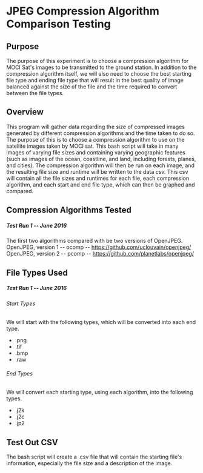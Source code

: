 # JPEG Compression Algorithm Comparison Testing

## Purpose
The purpose of this experiment is to choose a compression algorithm for MOCI
Sat's images to be transmitted to the ground station. In addition to the
compression algorithm itself, we will also need to choose the best starting file
type and ending file type that will result in the best quality of image balanced
against the size of the file and the time required to convert between the file
types.

## Overview
This program will gather data regarding the size of compressed images generated
by different compression algorithms and the time taken to do so. The purpose of
this is to choose a compression algorithm to use on the satellite images taken
by MOCI sat. This bash script will take in many images of varying file sizes and
containing varying geographic features (such as images of the ocean, coastline,
and land, including forests, planes, and cities). The compression algorithm will
then be run on each image, and the resulting file size and runtime will be
written to the data csv. This csv will contain all the file sizes and runtimes
for each file, each compression algorithm, and each start and end file type,
which can then be graphed and compared.

## Compression Algorithms Tested
##### Test Run 1 -- June 2016
The first two algorithms compared with be two versions of OpenJPEG.
OpenJPEG, version 1 -- ocomp -- https://github.com/uclouvain/openjpeg/
OpenJPEG, version 2 -- pcomp -- https://github.com/planetlabs/openjpeg/

## File Types Used
##### Test Run 1 -- June 2016
###### Start Types
We will start with the following types, which will be converted into each end
type.
- .png
- .tif
- .bmp
- .raw

###### End Types
We will convert each starting type, using each algorithm, into the following
types.
- .j2k
- .j2c
- .jp2

## Test Out CSV
The bash script will create a .csv file that will contain the starting file's
information, especially the file size and a description of the image.
